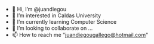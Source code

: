 - 👋 Hi, I’m @juandiegou
- 👀 I’m interested in Caldas University
- 🌱 I’m currently learning Computer Science
- 💞️ I’m looking to collaborate on ...
- 📫 How to reach me "juandiegougallego@hotmail.com"

<!---
juandiegou/juandiegou is a ✨ special ✨ repository because its `README.md` (this file) appears on your GitHub profile.
You can click the Preview link to take a look at your changes.
--->
